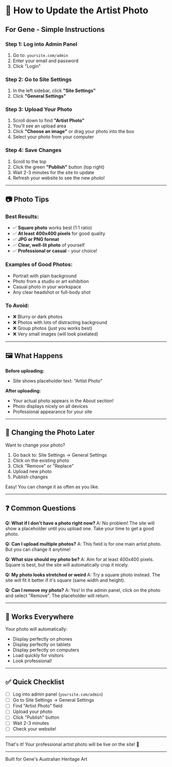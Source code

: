 # 📸 How to Update the Artist Photo

## For Gene - Simple Instructions

### Step 1: Log into Admin Panel
1. Go to: `yoursite.com/admin`
2. Enter your email and password
3. Click "Login"

### Step 2: Go to Site Settings
1. In the left sidebar, click **"Site Settings"**
2. Click **"General Settings"**

### Step 3: Upload Your Photo
1. Scroll down to find **"Artist Photo"**
2. You'll see an upload area
3. Click **"Choose an image"** or drag your photo into the box
4. Select your photo from your computer

### Step 4: Save Changes
1. Scroll to the top
2. Click the green **"Publish"** button (top right)
3. Wait 2-3 minutes for the site to update
4. Refresh your website to see the new photo!

---

## 📷 Photo Tips

### Best Results:
- ✅ **Square photo** works best (1:1 ratio)
- ✅ **At least 400x400 pixels** for good quality
- ✅ **JPG or PNG format**
- ✅ **Clear, well-lit photo** of yourself
- ✅ **Professional or casual** - your choice!

### Examples of Good Photos:
- Portrait with plain background
- Photo from a studio or art exhibition
- Casual photo in your workspace
- Any clear headshot or full-body shot

### To Avoid:
- ❌ Blurry or dark photos
- ❌ Photos with lots of distracting background
- ❌ Group photos (just you works best)
- ❌ Very small images (will look pixelated)

---

## 🖼️ What Happens

**Before uploading:**
- Site shows placeholder text: "Artist Photo"

**After uploading:**
- Your actual photo appears in the About section!
- Photo displays nicely on all devices
- Professional appearance for your site

---

## 🔄 Changing the Photo Later

Want to change your photo?
1. Go back to: Site Settings → General Settings
2. Click on the existing photo
3. Click "Remove" or "Replace"
4. Upload new photo
5. Publish changes

Easy! You can change it as often as you like.

---

## ❓ Common Questions

**Q: What if I don't have a photo right now?**
A: No problem! The site will show a placeholder until you upload one. Take your time to get a good photo.

**Q: Can I upload multiple photos?**
A: This field is for one main artist photo. But you can change it anytime!

**Q: What size should my photo be?**
A: Aim for at least 400x400 pixels. Square is best, but the site will automatically crop it nicely.

**Q: My photo looks stretched or weird**
A: Try a square photo instead. The site will fit it better if it's square (same width and height).

**Q: Can I remove my photo?**
A: Yes! In the admin panel, click on the photo and select "Remove". The placeholder will return.

---

## 📱 Works Everywhere

Your photo will automatically:
- Display perfectly on phones
- Display perfectly on tablets
- Display perfectly on computers
- Load quickly for visitors
- Look professional!

---

## ✅ Quick Checklist

- [ ] Log into admin panel (`yoursite.com/admin`)
- [ ] Go to Site Settings → General Settings
- [ ] Find "Artist Photo" field
- [ ] Upload your photo
- [ ] Click "Publish" button
- [ ] Wait 2-3 minutes
- [ ] Check your website!

---

That's it! Your professional artist photo will be live on the site! 🎨

---

Built for Gene's Australian Heritage Art
